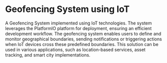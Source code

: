 # Geofencing System using IoT

A Geofencing System implemented using IoT technologies. The system leverages the PlatformIO platform for deployment, ensuring an efficient development workflow. The geofencing system enables users to define and monitor geographical boundaries, sending notifications or triggering actions when IoT devices cross these predefined boundaries. This solution can be used in various applications, such as location-based services, asset tracking, and smart city implementations.
